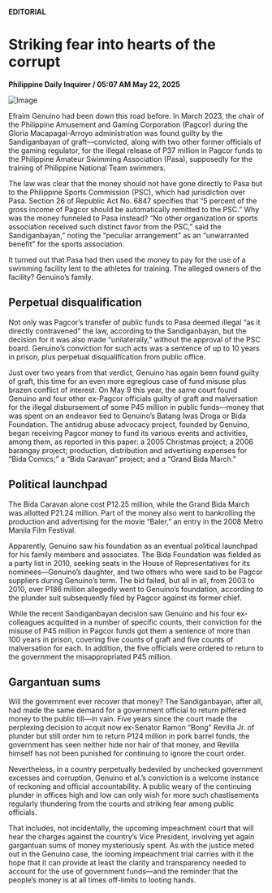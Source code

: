 **EDITORIAL**

# Striking fear into hearts of the corrupt

****Philippine Daily Inquirer / 05:07 AM May 22, 2025****

![Image](https://raw.githubusercontent.com/github-jl14/scrapy_api/refs/heads/main/images/editorial05222025.png)

Efraim Genuino had been down this road before. In March 2023, the chair of the Philippine Amusement and Gaming Corporation (Pagcor) during the Gloria Macapagal-Arroyo administration was found guilty by the Sandiganbayan of graft—convicted, along with two other former officials of the gaming regulator, for the illegal release of P37 million in Pagcor funds to the Philippine Amateur Swimming Association (Pasa), supposedly for the training of Philippine National Team swimmers.

The law was clear that the money should not have gone directly to Pasa but to the Philippine Sports Commission (PSC), which had jurisdiction over Pasa. Section 26 of Republic Act No. 6847 specifies that “5 percent of the gross income of Pagcor should be automatically remitted to the PSC.” Why was the money funneled to Pasa instead? “No other organization or sports association received such distinct favor from the PSC,” said the Sandiganbayan,” noting the “peculiar arrangement” as an “unwarranted benefit” for the sports association.

It turned out that Pasa had then used the money to pay for the use of a swimming facility lent to the athletes for training. The alleged owners of the facility? Genuino’s family.

## Perpetual disqualification

Not only was Pagcor’s transfer of public funds to Pasa deemed illegal “as it directly contravened” the law, according to the Sandiganbayan, but the decision for it was also made “unilaterally,” without the approval of the PSC board. Genuino’s conviction for such acts was a sentence of up to 10 years in prison, plus perpetual disqualification from public office.

Just over two years from that verdict, Genuino has again been found guilty of graft, this time for an even more egregious case of fund misuse plus brazen conflict of interest. On May 9 this year, the same court found Genuino and four other ex-Pagcor officials guilty of graft and malversation for the illegal disbursement of some P45 million in public funds—money that was spent on an endeavor tied to Genuino’s Batang Iwas Droga or Bida Foundation. The antidrug abuse advocacy project, founded by Genuino, began receiving Pagcor money to fund its various events and activities, among them, as reported in this paper: a 2005 Christmas project; a 2006 barangay project; production, distribution and advertising expenses for “Bida Comics;” a “Bida Caravan” project; and a “Grand Bida March.”

## Political launchpad

The Bida Caravan alone cost P12.25 million, while the Grand Bida March was allotted P21.24 million. Part of the money also went to bankrolling the production and advertising for the movie “Baler,” an entry in the 2008 Metro Manila Film Festival.

Apparently, Genuino saw his foundation as an eventual political launchpad for his family members and associates. The Bida Foundation was fielded as a party list in 2010, seeking seats in the House of Representatives for its nominees—Genuino’s daughter, and two others who were said to be Pagcor suppliers during Genuino’s term. The bid failed, but all in all, from 2003 to 2010, over P186 million allegedly went to Genuino’s foundation, according to the plunder suit subsequently filed by Pagcor against its former chief.

While the recent Sandiganbayan decision saw Genuino and his four ex-colleagues acquitted in a number of specific counts, their conviction for the misuse of P45 million in Pagcor funds got them a sentence of more than 100 years in prison, covering five counts of graft and five counts of malversation for each. In addition, the five officials were ordered to return to the government the misappropriated P45 million.

## Gargantuan sums

Will the government ever recover that money? The Sandiganbayan, after all, had made the same demand for a government official to return pilfered money to the public till—in vain. Five years since the court made the perplexing decision to acquit now ex-Senator Ramon “Bong” Revilla Jr. of plunder but still order him to return P124 million in pork barrel funds, the government has seen neither hide nor hair of that money, and Revilla himself has not been punished for continuing to ignore the court order.

Nevertheless, in a country perpetually bedeviled by unchecked government excesses and corruption, Genuino et al.’s conviction is a welcome instance of reckoning and official accountability. A public weary of the continuing plunder in offices high and low can only wish for more such chastisements regularly thundering from the courts and striking fear among public officials.

That includes, not incidentally, the upcoming impeachment court that will hear the charges against the country’s Vice President, involving yet again gargantuan sums of money mysteriously spent. As with the justice meted out in the Genuino case, the looming impeachment trial carries with it the hope that it can provide at least the clarity and transparency needed to account for the use of government funds—and the reminder that the people’s money is at all times off-limits to looting hands.